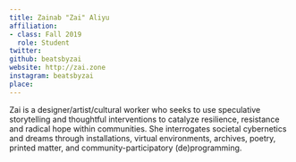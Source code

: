 ```yaml
---
title: Zainab "Zai" Aliyu
affiliation:
- class: Fall 2019
  role: Student
twitter:
github: beatsbyzai
website: http://zai.zone
instagram: beatsbyzai
place: 
---
```

Zai is a designer/artist/cultural worker who seeks to use speculative storytelling and thoughtful interventions to catalyze resilience, resistance and radical hope within communities. She interrogates societal cybernetics and dreams through installations, virtual environments, archives, poetry, printed matter, and community-participatory (de)programming.
